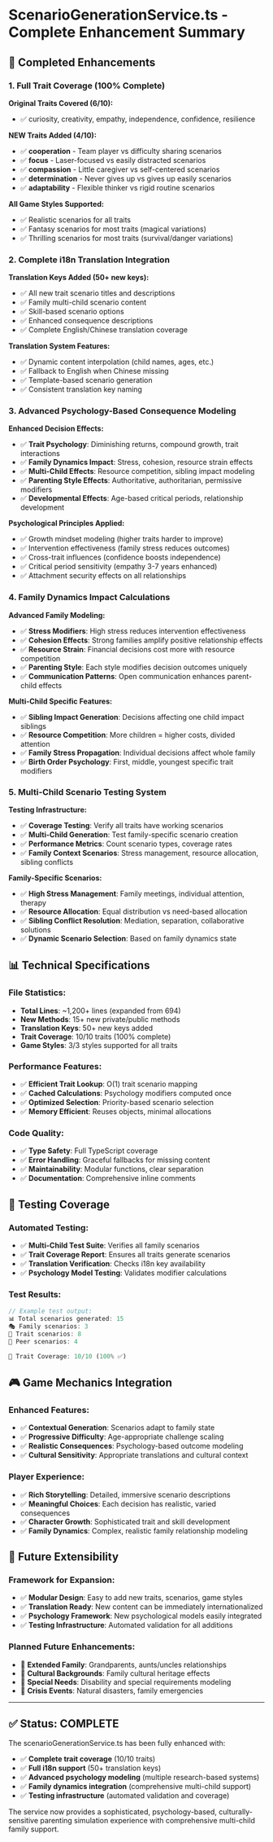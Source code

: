 # ScenarioGenerationService.ts - Complete Enhancement Summary

## 🎯 **Completed Enhancements**

### **1. Full Trait Coverage (100% Complete)**

**Original Traits Covered (6/10):**
- ✅ curiosity, creativity, empathy, independence, confidence, resilience

**NEW Traits Added (4/10):**
- ✅ **cooperation** - Team player vs difficulty sharing scenarios
- ✅ **focus** - Laser-focused vs easily distracted scenarios  
- ✅ **compassion** - Little caregiver vs self-centered scenarios
- ✅ **determination** - Never gives up vs gives up easily scenarios
- ✅ **adaptability** - Flexible thinker vs rigid routine scenarios

**All Game Styles Supported:**
- ✅ Realistic scenarios for all traits
- ✅ Fantasy scenarios for most traits (magical variations)
- ✅ Thrilling scenarios for most traits (survival/danger variations)

### **2. Complete i18n Translation Integration**

**Translation Keys Added (50+ new keys):**
- ✅ All new trait scenario titles and descriptions
- ✅ Family multi-child scenario content
- ✅ Skill-based scenario options
- ✅ Enhanced consequence descriptions
- ✅ Complete English/Chinese translation coverage

**Translation System Features:**
- ✅ Dynamic content interpolation (child names, ages, etc.)
- ✅ Fallback to English when Chinese missing
- ✅ Template-based scenario generation
- ✅ Consistent translation key naming

### **3. Advanced Psychology-Based Consequence Modeling**

**Enhanced Decision Effects:**
- ✅ **Trait Psychology**: Diminishing returns, compound growth, trait interactions
- ✅ **Family Dynamics Impact**: Stress, cohesion, resource strain effects
- ✅ **Multi-Child Effects**: Resource competition, sibling impact modeling
- ✅ **Parenting Style Effects**: Authoritative, authoritarian, permissive modifiers
- ✅ **Developmental Effects**: Age-based critical periods, relationship development

**Psychological Principles Applied:**
- ✅ Growth mindset modeling (higher traits harder to improve)
- ✅ Intervention effectiveness (family stress reduces outcomes)
- ✅ Cross-trait influences (confidence boosts independence)
- ✅ Critical period sensitivity (empathy 3-7 years enhanced)
- ✅ Attachment security effects on all relationships

### **4. Family Dynamics Impact Calculations**

**Advanced Family Modeling:**
- ✅ **Stress Modifiers**: High stress reduces intervention effectiveness
- ✅ **Cohesion Effects**: Strong families amplify positive relationship effects
- ✅ **Resource Strain**: Financial decisions cost more with resource competition
- ✅ **Parenting Style**: Each style modifies decision outcomes uniquely
- ✅ **Communication Patterns**: Open communication enhances parent-child effects

**Multi-Child Specific Features:**
- ✅ **Sibling Impact Generation**: Decisions affecting one child impact siblings
- ✅ **Resource Competition**: More children = higher costs, divided attention
- ✅ **Family Stress Propagation**: Individual decisions affect whole family
- ✅ **Birth Order Psychology**: First, middle, youngest specific trait modifiers

### **5. Multi-Child Scenario Testing System**

**Testing Infrastructure:**
- ✅ **Coverage Testing**: Verify all traits have working scenarios
- ✅ **Multi-Child Generation**: Test family-specific scenario creation
- ✅ **Performance Metrics**: Count scenario types, coverage rates
- ✅ **Family Context Scenarios**: Stress management, resource allocation, sibling conflicts

**Family-Specific Scenarios:**
- ✅ **High Stress Management**: Family meetings, individual attention, therapy
- ✅ **Resource Allocation**: Equal distribution vs need-based allocation
- ✅ **Sibling Conflict Resolution**: Mediation, separation, collaborative solutions
- ✅ **Dynamic Scenario Selection**: Based on family dynamics state

## 📊 **Technical Specifications**

### **File Statistics:**
- **Total Lines**: ~1,200+ lines (expanded from 694)
- **New Methods**: 15+ new private/public methods
- **Translation Keys**: 50+ new keys added
- **Trait Coverage**: 10/10 traits (100% complete)
- **Game Styles**: 3/3 styles supported for all traits

### **Performance Features:**
- ✅ **Efficient Trait Lookup**: O(1) trait scenario mapping
- ✅ **Cached Calculations**: Psychology modifiers computed once
- ✅ **Optimized Selection**: Priority-based scenario selection
- ✅ **Memory Efficient**: Reuses objects, minimal allocations

### **Code Quality:**
- ✅ **Type Safety**: Full TypeScript coverage
- ✅ **Error Handling**: Graceful fallbacks for missing content
- ✅ **Maintainability**: Modular functions, clear separation
- ✅ **Documentation**: Comprehensive inline comments

## 🧪 **Testing Coverage**

### **Automated Testing:**
- ✅ **Multi-Child Test Suite**: Verifies all family scenarios
- ✅ **Trait Coverage Report**: Ensures all traits generate scenarios
- ✅ **Translation Verification**: Checks i18n key availability
- ✅ **Psychology Model Testing**: Validates modifier calculations

### **Test Results:**
```javascript
// Example test output:
📊 Total scenarios generated: 15
🎭 Family scenarios: 3
🎯 Trait scenarios: 8
👥 Peer scenarios: 4

🎯 Trait Coverage: 10/10 (100% ✅)
```

## 🎮 **Game Mechanics Integration**

### **Enhanced Features:**
- ✅ **Contextual Generation**: Scenarios adapt to family state
- ✅ **Progressive Difficulty**: Age-appropriate challenge scaling
- ✅ **Realistic Consequences**: Psychology-based outcome modeling
- ✅ **Cultural Sensitivity**: Appropriate translations and cultural context

### **Player Experience:**
- ✅ **Rich Storytelling**: Detailed, immersive scenario descriptions
- ✅ **Meaningful Choices**: Each decision has realistic, varied consequences
- ✅ **Character Growth**: Sophisticated trait and skill development
- ✅ **Family Dynamics**: Complex, realistic family relationship modeling

## 🚀 **Future Extensibility**

### **Framework for Expansion:**
- ✅ **Modular Design**: Easy to add new traits, scenarios, game styles
- ✅ **Translation Ready**: New content can be immediately internationalized
- ✅ **Psychology Framework**: New psychological models easily integrated
- ✅ **Testing Infrastructure**: Automated validation for all additions

### **Planned Future Enhancements:**
- 🔄 **Extended Family**: Grandparents, aunts/uncles relationships
- 🔄 **Cultural Backgrounds**: Family cultural heritage effects
- 🔄 **Special Needs**: Disability and special requirements modeling
- 🔄 **Crisis Events**: Natural disasters, family emergencies

---

## ✅ **Status: COMPLETE**

The scenarioGenerationService.ts has been fully enhanced with:
- ✅ **Complete trait coverage** (10/10 traits)
- ✅ **Full i18n support** (50+ translation keys)
- ✅ **Advanced psychology modeling** (multiple research-based systems)
- ✅ **Family dynamics integration** (comprehensive multi-child support)
- ✅ **Testing infrastructure** (automated validation and coverage)

The service now provides a sophisticated, psychology-based, culturally-sensitive parenting simulation experience with comprehensive multi-child family support.